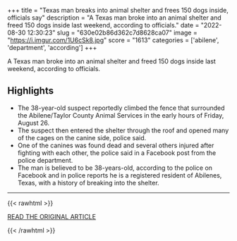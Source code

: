 +++
title = "Texas man breaks into animal shelter and frees 150 dogs inside, officials say"
description = "A Texas man broke into an animal shelter and freed 150 dogs inside last weekend, according to officials."
date = "2022-08-30 12:30:23"
slug = "630e02b86d362c7d8628ca07"
image = "https://i.imgur.com/1U6cSk8.jpg"
score = "1613"
categories = ['abilene', 'department', 'according']
+++

A Texas man broke into an animal shelter and freed 150 dogs inside last weekend, according to officials.

## Highlights

- The 38-year-old suspect reportedly climbed the fence that surrounded the Abilene/Taylor County Animal Services in the early hours of Friday, August 26.
- The suspect then entered the shelter through the roof and opened many of the cages on the canine side, police said.
- One of the canines was found dead and several others injured after fighting with each other, the police said in a Facebook post from the police department.
- The man is believed to be 38-years-old, according to the police on Facebook and in police reports he is a registered resident of Abilenes, Texas, with a history of breaking into the shelter.

---

{{< rawhtml >}}
  <p class="article-category">
    <a target="_blank" href="https://www.mysanantonio.com/news/local/article/dogs-freed-texas-shelter-17404703.php">READ THE ORIGINAL ARTICLE</a>
  </p>
{{< /rawhtml >}}
